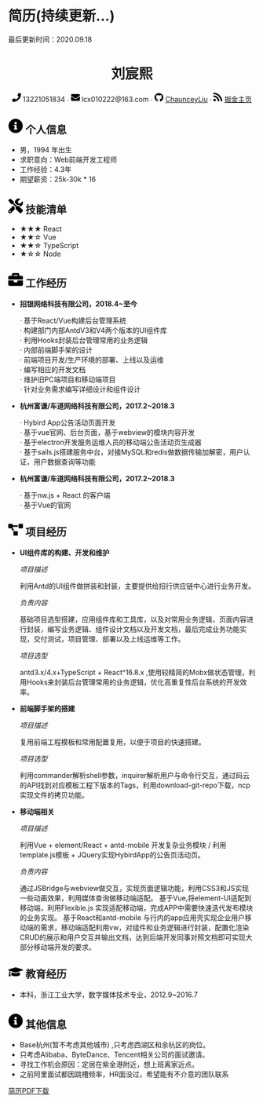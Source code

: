 # 简历(持续更新...)
最后更新时间：2020.09.18
 <center>
     <h1>刘宸熙</h1>
     <div>
         <span>
             <img src="assets/phone-solid.svg" width="18px">
             13221051834
         </span>
         ·
         <span>
             <img src="assets/envelope-solid.svg" width="18px">
             lcx010222@163.com
         </span>
         ·
         <span>
             <img src="assets/github-brands.svg" width="18px">
             <a href="https://github.com/ChaunceyLiu">ChaunceyLiu</a>
         </span>
         ·
         <span>
             <img src="assets/rss-solid.svg" width="18px">
             <a href="https://juejin.im/user/1486195453868797">掘金主页</a>
         </span>
     </div>
 </center>

 ## <img src="assets/info-circle-solid.svg" width="30px"> 个人信息 

 - 男，1994 年出生
 - 求职意向：Web前端开发工程师
 - 工作经验：4.3年
 - 期望薪资：25k-30k * 16

## <img src="assets/tools-solid.svg" width="30px"> 技能清单

- ★★★ React
- ★★☆ Vue
- ★★☆ TypeScript
- ★☆☆ Node

## <img src="assets/briefcase-solid.svg" width="30px"> 工作经历

- **招银网络科技有限公司，2018.4~至今**

   · 基于React/Vue构建后台管理系统  
   · 构建部门内部AntdV3和V4两个版本的UI组件库  
   · 利用Hooks封装后台管理常用的业务逻辑  
   · 内部前端脚手架的设计  
   · 前端项目开发/生产环境的部署、上线以及运维  
   · 编写相应的开发文档  
   · 维护旧PC端项目和移动端项目  
   · 针对业务需求编写详细设计和组件设计  

- **杭州富谦/车道网络科技有限公司，2017.2~2018.3**

   · Hybird App公告活动页面开发  
   · 基于vue官网、后台页面，基于webview的模块内容开发  
   · 基于electron开发服务运维人员的移动端公告活动页生成器  
   · 基于sails.js搭建服务中台，对接MySQL和redis做数据传输加解密，用户认证，用户数据查询等功能  

- **杭州富谦/车道网络科技有限公司，2017.2~2018.3**

   · 基于nw.js + React 的客户端  
   · 基于Vue的官网


## <img src="assets/project-diagram-solid.svg" width="30px"> 项目经历

- **UI组件库的构建、开发和维护**

  *项目描述*

  利用Antd的UI组件做拼装和封装，主要提供给招行供应链中心进行业务开发。

  *负责内容*

  基础项目选型搭建，应用组件库和工具库，以及对常用业务逻辑，页面内容进行封装，编写业务逻辑、组件设计文档以及开发文档，最后完成业务功能实现，交付测试，项目管理、部署以及上线运维等工作。

  *项目选型*

  antd3.x/4.x+TypeScript + React^16.8.x ,使用较精简的Mobx做状态管理，利用Hooks来封装后台管理常用的业务逻辑，优化高重复性后台系统的开发效率。

- **前端脚手架的搭建**  
  
  *项目描述*

  复用前端工程模板和常用配置复用，以便于项目的快速搭建。

  *项目选型*

  利用commander解析shell参数，inquirer解析用户与命令行交互，通过码云的API找到对应模板工程下版本的Tags，利用download-git-repo下载，ncp实现文件的拷贝功能。

- **移动端相关**

  *项目描述*

  利用Vue + element/React + antd-mobile  开发复杂业务模块 / 利用template.js模板 + JQuery实现HybirdApp的公告页活动页。

  *负责内容*

  通过JSBridge与webview做交互，实现页面逻辑功能，利用CSS3和JS实现一些动画效果，利用媒体查询做移动端适配。
  基于Vue,将element-UI适配到移动端，利用Flexible.js 实现适配移动端，完成APP中需要快速迭代发布模块的业务实现。
  基于React和antd-mobile 与行内的app应用壳实现企业用户移动端的需求，移动端适配利用vw，对组件和业务逻辑进行封装，配置化渲染CRUD的展示和用户交互并输出文档，达到后端开发同事对照文档即可实现大部分移动端开发的要求。


## <img src="assets/graduation-cap-solid.svg" width="30px"> 教育经历

- 本科，浙江工业大学，数字媒体技术专业，2012.9~2016.7

 ## <img src="assets/info-circle-solid.svg" width="30px"> 其他信息

- Base杭州(暂不考虑其他城市) ,只考虑西湖区和余杭区的岗位。  
- 只考虑Alibaba、ByteDance、Tencent相关公司的面试邀请。
- 寻找工作机会原因：定居在紫金港附近，想上班离家近点。
- 之前阿里面试都因跳槽频率，HR面没过，希望能有不介意的团队联系

[简历PDF下载](https://github.com/ChaunceyLiu/resume/blob/master/web-chaunceyLiu.pdf)


